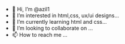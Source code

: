 - 👋 Hi, I’m @azil1
- 👀 I’m interested in html,css, ux/ui designs...
- 🌱 I’m currently learning html and css...
- 💞️ I’m looking to collaborate on ...
- 📫 How to reach me ...

<!---
azil1/azil1 is a ✨ special ✨ repository because its `README.md` (this file) appears on your GitHub profile.
You can click the Preview link to take a look at your changes.
--->
